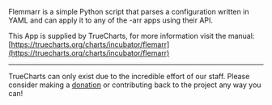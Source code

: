 Flemmarr is a simple Python script that parses a configuration written in YAML and can apply it to any of the -arr apps using their API.

This App is supplied by TrueCharts, for more information visit the manual: [https://truecharts.org/charts/incubator/flemarr](https://truecharts.org/charts/incubator/flemarr)

---

TrueCharts can only exist due to the incredible effort of our staff.
Please consider making a [donation](https://truecharts.org/about/sponsor) or contributing back to the project any way you can!
